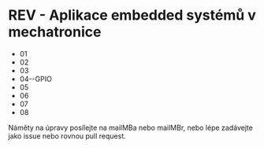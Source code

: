 # REV - Aplikace embedded systémů v mechatronice

* 01
* 02
* 03
* 04--GPIO
* 05
* 06
* 07
* 08


Náměty na úpravy posílejte na mailMBa nebo mailMBr, nebo lépe zadávejte jako issue nebo rovnou pull request.


